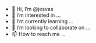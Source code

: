 - 👋 Hi, I’m @jesvas
- 👀 I’m interested in ...
- 🌱 I’m currently learning ...
- 💞️ I’m looking to collaborate on ...
- 📫 How to reach me ...

<!---
jesvas/jesvas is a ✨ special ✨ repository because its `jesvas` (this file) appears on your GitHub profile.
You can click the Preview link to take a look at your changes.
--->
